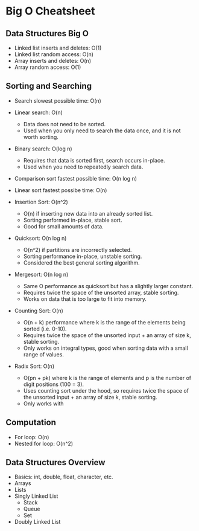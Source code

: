 
# Big O Cheatsheet

## Data Structures Big O
- Linked list inserts and deletes: O(1)
- Linked list random access: O(n)
- Array inserts and deletes: O(n)
- Array random access: O(1)

## Sorting and Searching
- Search slowest possible time: O(n)

- Linear search: O(n)
    - Data does not need to be sorted.
    - Used when you only need to search the data once, and it is not worth sorting.

- Binary search: O(log n)
    - Requires that data is sorted first, search occurs in-place.
    - Used when you need to repeatedly search data.

- Comparison sort fastest possible time: O(n log n)
- Linear sort fastest possibe time: O(n)

- Insertion Sort: O(n^2)
    - O(n) if inserting new data into an already sorted list.
    - Sorting performed in-place, stable sort.
    - Good for small amounts of data.

- Quicksort: O(n log n)
    - O(n^2) if partitions are incorrectly selected.
    - Sorting performance in-place, unstable sorting.
    - Considered the best general sorting algorithm.

- Mergesort: O(n log n)
    - Same O performance as quicksort but has a slightly larger constant.
    - Requires twice the space of the unsorted array, stable sorting.
    - Works on data that is too large to fit into memory.

- Counting Sort: O(n)
    - O(n + k) performance where k is the range of the elements being sorted (i.e. 0-10).
    - Requires twice the space of the unsorted input + an array of size k, stable sorting.
    - Only works on integral types, good when sorting data with a small range of values.

- Radix Sort: O(n)
    - O(pn + pk) where k is the range of elements and p is the number of digit positions (100 = 3).
    - Uses counting sort under the hood, so requires twice the space of the unsorted input + an array of size k, stable sorting.
    - Only works with 

## Computation
- For loop: O(n)
- Nested for loop: O(n^2)

## Data Structures Overview
- Basics: int, double, float, character, etc.
- Arrays
- Lists
- Singly Linked List
    - Stack
    - Queue
    - Set
- Doubly Linked List
